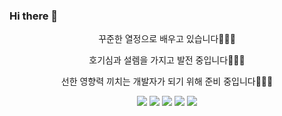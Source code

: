 ### Hi there 👋


<p align="center">
  꾸준한 열정으로 배우고 있습니다🧍🏻‍♂️
</p>
<p align="center">
  호기심과 설렘을 가지고 발전 중입니다🚶🏻‍♂️
</p>
<p align="center">
  선한 영향력 끼치는 개발자가 되기 위해 준비 중입니다🏃🏻‍♂️
</p>

<div align="center">
  
![](http://github-profile-summary-cards.vercel.app/api/cards/profile-details?username=kaf97&theme=zenburn)
![](http://github-profile-summary-cards.vercel.app/api/cards/repos-per-language?username=kaf97&theme=solarized)
![](http://github-profile-summary-cards.vercel.app/api/cards/most-commit-language?username=kaf97&theme=solarized)
![](http://github-profile-summary-cards.vercel.app/api/cards/stats?username=kaf97&theme=solarized)
![](http://github-profile-summary-cards.vercel.app/api/cards/productive-time?username=kaf97&theme=solarized&utcOffset=8)

</div>
<!--
**kaf97/kaf97** is a ✨ _special_ ✨ repository because its `README.md` (this file) appears on your GitHub profile.

Here are some ideas to get you started:

- 🔭 I’m currently working on ...
- 🌱 I’m currently learning ...
- 👯 I’m looking to collaborate on ...
- 🤔 I’m looking for help with ...
- 💬 Ask me about ...
- 📫 How to reach me: ...
- 😄 Pronouns: ...
- ⚡ Fun fact: ...
-->
